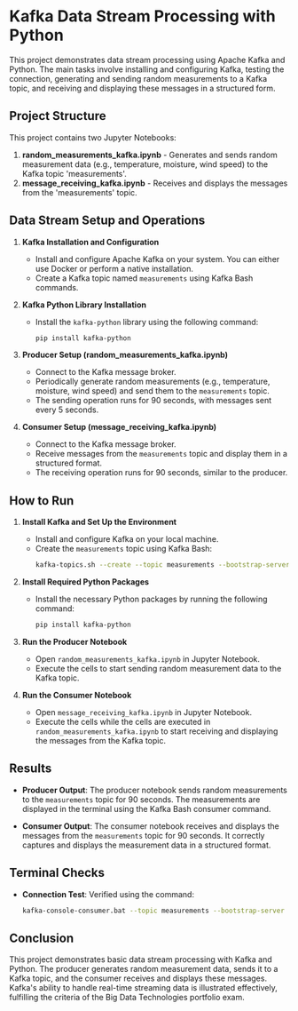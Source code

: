 # Kafka Data Stream Processing with Python

This project demonstrates data stream processing using Apache Kafka and Python. The main tasks involve installing and configuring Kafka, testing the connection, generating and sending random measurements to a Kafka topic, and receiving and displaying these messages in a structured form.

## Project Structure

This project contains two Jupyter Notebooks:

1. **random_measurements_kafka.ipynb** - Generates and sends random measurement data (e.g., temperature, moisture, wind speed) to the Kafka topic 'measurements'.
2. **message_receiving_kafka.ipynb** - Receives and displays the messages from the 'measurements' topic.

## Data Stream Setup and Operations

1. **Kafka Installation and Configuration**
   - Install and configure Apache Kafka on your system. You can either use Docker or perform a native installation.
   - Create a Kafka topic named `measurements` using Kafka Bash commands.

2. **Kafka Python Library Installation**
   - Install the `kafka-python` library using the following command:
     ```bash
     pip install kafka-python
     ```

3. **Producer Setup (random_measurements_kafka.ipynb)**
   - Connect to the Kafka message broker.
   - Periodically generate random measurements (e.g., temperature, moisture, wind speed) and send them to the `measurements` topic.
   - The sending operation runs for 90 seconds, with messages sent every 5 seconds.

4. **Consumer Setup (message_receiving_kafka.ipynb)**
   - Connect to the Kafka message broker.
   - Receive messages from the `measurements` topic and display them in a structured format.
   - The receiving operation runs for 90 seconds, similar to the producer.

## How to Run

1. **Install Kafka and Set Up the Environment**
   - Install and configure Kafka on your local machine.
   - Create the `measurements` topic using Kafka Bash:
     ```bash
     kafka-topics.sh --create --topic measurements --bootstrap-server localhost:9092 --partitions 1 --replication-factor 1
     ```

2. **Install Required Python Packages**
   - Install the necessary Python packages by running the following command:
     ```bash
     pip install kafka-python
     ```

3. **Run the Producer Notebook**
   - Open `random_measurements_kafka.ipynb` in Jupyter Notebook.
   - Execute the cells to start sending random measurement data to the Kafka topic.

4. **Run the Consumer Notebook**
   - Open `message_receiving_kafka.ipynb` in Jupyter Notebook.
   - Execute the cells while the cells are executed in  `random_measurements_kafka.ipynb` to start receiving and displaying the messages from the Kafka topic.

## Results

- **Producer Output**: The producer notebook sends random measurements to the `measurements` topic for 90 seconds. The measurements are displayed in the terminal using the Kafka Bash consumer command.
  
- **Consumer Output**: The consumer notebook receives and displays the messages from the `measurements` topic for 90 seconds. It correctly captures and displays the measurement data in a structured format.

## Terminal Checks

- **Connection Test**: Verified using the command:
  ```bash
  kafka-console-consumer.bat --topic measurements --bootstrap-server localhost:9092 --from-beginning

## Conclusion

This project demonstrates basic data stream processing with Kafka and Python. The producer generates random measurement data, sends it to a Kafka topic, and the consumer receives and displays these messages. Kafka's ability to handle real-time streaming data is illustrated effectively, fulfilling the criteria of the Big Data Technologies portfolio exam.